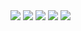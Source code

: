 <img src="/images/design_portfolio/1/image1.webp"/>
<img src="/images/design_portfolio/1/image2.webp"/>
<img src="/images/design_portfolio/1/image3.webp"/>
<img src="/images/design_portfolio/1/image4.webp"/>
<img src="/images/design_portfolio/1/main_image.webp"/>